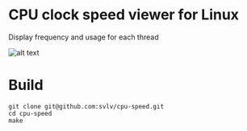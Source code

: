 # CPU clock speed viewer for Linux
Display frequency and usage for each thread

![alt text](http://www.rabina.xyz/images/cpu-speed.gif "Cpu speed")

# Build
```
git clone git@github.com:svlv/cpu-speed.git
cd cpu-speed
make
```

